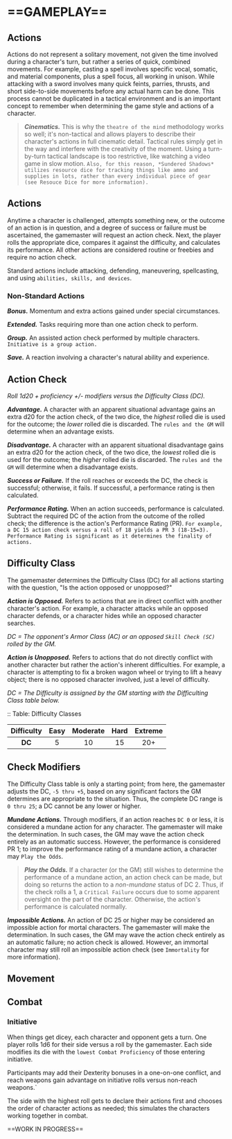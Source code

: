 # ==GAMEPLAY==

<!--Add copy here -->

## Actions

Actions do not represent a solitary movement, not given the time involved during a character's turn, but rather a series of quick, combined movements. For example, casting a spell involves specific vocal, somatic, and material components, plus a spell focus, all working in unison. While attacking with a sword involves many quick feints, parries, thrusts, and short side-to-side movements before any actual harm can be done. This process cannot be duplicated in a tactical environment and is an important concept to remember when determining the game style and actions of a character.

> ***Cinematics.*** This is why the `theatre of the mind` methodology works so well; it's non-tactical and allows players to describe their character's actions in full cinematic detail. Tactical rules simply get in the way and interfere with the creativity of the moment. Using a turn-by-turn tactical landscape is too restrictive, like watching a video game in slow motion.
> `Also, for this reason, *Sundered Shadows* utilizes resource dice for tracking things like ammo and supplies in lots, rather than every individual piece of gear (see Resouce Dice for more information).`

## Actions

Anytime a character is challenged, attempts something new, or the outcome of an action is in question, and a degree of success or failure must be ascertained, the gamemaster will request an action check. Next, the player rolls the appropriate dice, compares it against the difficulty, and calculates its performance. All other actions are considered routine or freebies and require no action check.

Standard actions include attacking, defending, maneuvering, spellcasting, and using `abilities, skills, and devices`.

### Non-Standard Actions

***Bonus.*** Momentum and extra actions gained under special circumstances.

<!--Add examples here -->

***Extended.*** Tasks requiring more than one action check to perform.

<!--Add examples here -->

***Group.*** An assisted action check performed by multiple characters. `Initiative is a group action.`

<!--Add examples here -->

***Save.*** A reaction involving a character's natural ability and experience.

<!--Add examples here -->

## Action Check

*Roll 1d20 + proficiency +/- modifiers versus the Difficulty Class (DC).*

***Advantage.*** A character with an apparent situational advantage gains an extra d20 for the action check, of the two dice, the *highest* rolled die is used for the outcome; the *lower* rolled die is discarded. The `rules and the GM` will determine when an advantage exists.

***Disadvantage.*** A character with an apparent situational disadvantage gains an extra d20 for the action check, of the two dice, the *lowest* rolled die is used for the outcome; the *higher* rolled die is discarded. The `rules and the GM` will determine when a disadvantage exists.

***Success or Failure.*** If the roll reaches or exceeds the DC, the check is successful; otherwise, it fails. If successful, a performance rating is then calculated.

***Performance Rating.*** When an action succeeds, performance is calculated. Subtract the required DC of the action from the outcome of the rolled check; the difference is the action's Performance Rating (PR). `For example, a DC 15 action check versus a roll of 18 yields a PR 3 (18-15=3).` `Performance Rating is significant as it determines the finality of actions.`

## Difficulty Class

The gamemaster determines the Difficulty Class (DC) for all actions starting with the question, "Is the action opposed or unopposed?"

***Action is Opposed.*** Refers to actions that are in direct conflict with another character's action. For example, a character attacks while an opposed character defends, or a character hides while an opposed character searches.

*DC = The opponent's Armor Class (AC) or an opposed `Skill Check (SC)` rolled by the GM.*

***Action is Unopposed.*** Refers to actions that do not directly conflict with another character but rather the action's inherent difficulties. For example, a character is attempting to fix a broken wagon wheel or trying to lift a heavy object; there is no opposed character involved, just a level of difficulty.

*DC = The Difficulty is assigned by the GM starting with the Difficulting Class table below.*

:: Table: Difficulty Classes

| Difficulty | Easy | Moderate | Hard | Extreme |
| :--------: | :--: | :------: | :--: | :-----: |
|   **DC**   |  5   |    10    |  15  |   20+   |

## Check Modifiers

The Difficulty Class table is only a starting point; from here, the gamemaster adjusts the DC, `-5 thru +5`, based on any significant factors the GM determines are appropriate to the situation. Thus, the complete DC range is `0 thru 25`; a DC cannot be any lower or higher.

***Mundane Actions.*** Through modifiers, if an action reaches `DC 0`  or less, it is considered a mundane action for any character. The gamemaster will make the determination. In such cases, the GM may wave the action check entirely as an automatic success. However, the performance is considered PR 1; to improve the performance rating of a mundane action, a character may `Play the Odds`.

> ***Play the Odds.*** If a character (or the GM) still wishes to determine the performance of a mundane action, an action check can be made, but doing so returns the action to a *non-mundane* status of DC 2. Thus, if the check rolls a 1, a `Critical Failure` occurs due to some apparent oversight on the part of the character. Otherwise, the action's performance is calculated normally.

***Impossible Actions.*** An action of DC 25 or higher may be considered an impossible action for mortal characters. The gamemaster will make the determination. In such cases, the GM may wave the action check entirely as an automatic failure; no action check is allowed. However, an immortal character may still roll an impossible action check (see `Immortality` for more information).

## Movement

<!--Add copy here -->

## Combat

<!--Add copy here -->

### Initiative

When things get dicey, each character and opponent gets a turn. One player rolls 1d6 for their side versus a roll by the gamemaster. Each side modifies its die with the `lowest Combat Proficiency` of those entering initiative.

Participants may add their Dexterity bonuses in a one-on-one conflict, and reach weapons gain advantage on initiative rolls versus non-reach weapons.`

The side with the highest roll gets to declare their actions first and chooses the order of character actions as needed; this simulates the characters working together in combat.



==WORK IN PROGRESS==
